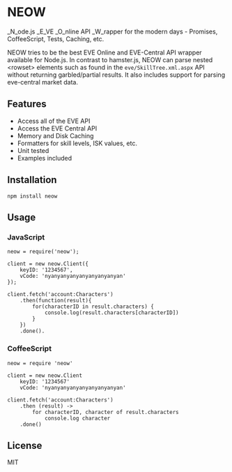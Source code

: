 # NEOW

_N_ode.js _E_VE _O_nline API _W_rapper for the modern days - Promises, CoffeeScript, Tests, Caching, etc.

NEOW tries to be the best EVE Online and EVE-Central API wrapper available for Node.js. In contrast to hamster.js, NEOW can parse nested &lt;rowset&gt; elements such as found in the `eve/SkillTree.xml.aspx` API without returning garbled/partial results. It also includes support for parsing eve-central market data.

## Features

  * Access all of the EVE API
  * Access the EVE Central API
  * Memory and Disk Caching
  * Formatters for skill levels, ISK values, etc.
  * Unit tested
  * Examples included

## Installation

	npm install neow

## Usage

### JavaScript

	neow = require('neow');

	client = new neow.Client({
		keyID: '1234567',
		vCode: 'nyanyanyanyanyanyanyanyan'
	});

	client.fetch('account:Characters')
		.then(function(result){
			for(characterID in result.characters) {
				console.log(result.characters[characterID])
			}
		})
		.done().

### CoffeeScript

	neow = require 'neow'

	client = new neow.Client
		keyID: '1234567'
		vCode: 'nyanyanyanyanyanyanyanyan'
	
	client.fetch('account:Characters')
		.then (result) ->
			for characterID, character of result.characters
				console.log character
		.done()

## License
MIT
